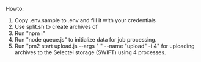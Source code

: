 Howto:


1. Copy .env.sample to .env and fill it with your credentials 
1. Use split.sh <source> <target> to create archives of <source>
1. Run "npm i"
1. Run "node queue.js" to initialize data for job processing.
1. Run "pm2 start upload.js --args "<target> <path>" --name "upload" -i 4" for uploading archives to the Selectel storage (SWIFT) using 4 processes.
